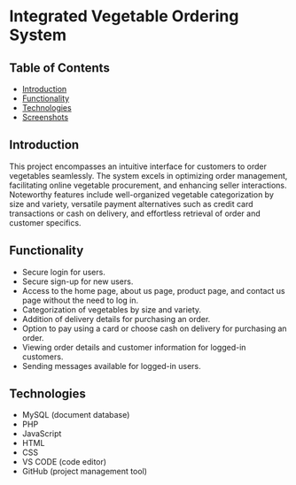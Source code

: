 # Integrated Vegetable Ordering System

## Table of Contents

- [Introduction](#introduction)
- [Functionality](#functionality)
- [Technologies](#technologies)
- [Screenshots](#screenshots)

## Introduction

This project encompasses an intuitive interface for customers to order vegetables seamlessly. The system excels in optimizing order management, facilitating online vegetable procurement, and enhancing seller interactions. Noteworthy features include well-organized vegetable categorization by size and variety, versatile payment alternatives such as credit card transactions or cash on delivery, and effortless retrieval of order and customer specifics.

## Functionality
- Secure login for users.
- Secure sign-up for new users.
- Access to the home page, about us page, product page, and contact us page without the need to log in.
- Categorization of vegetables by size and variety.
- Addition of delivery details for purchasing an order.
- Option to pay using a card or choose cash on delivery for purchasing an order.
- Viewing order details and customer information for logged-in customers.
- Sending messages available for logged-in users.

## Technologies
- MySQL (document database)
- PHP 
- JavaScript
- HTML
- CSS
- VS CODE (code editor)
- GitHub (project management tool)
  
<!-- 

## Screenshots
1. Home page
![1](https://github.com/Sumesh8/Vegetable_ordering_system/assets/107548452/fe3ffa19-d7eb-4864-b21f-aa042c6dfa68)

2. About Us Page
![2](https://github.com/Sumesh8/Vegetable_ordering_system/assets/107548452/a6c57d88-37a6-4bbe-b070-b514b13338d5)

3. Products Page
![3](https://github.com/Sumesh8/Vegetable_ordering_system/assets/107548452/32ede255-f556-4070-ba85-0107b986a5e3)

4. Contact Us page
![4](https://github.com/Sumesh8/Vegetable_ordering_system/assets/107548452/d1ec8670-a864-4858-93ca-220f14717ab6)

5. Sign-up foe new users
![5](https://github.com/Sumesh8/Vegetable_ordering_system/assets/107548452/5d5043e7-7a80-4da3-b998-f0b772fe0371)

6. Secure login for users
![7](https://github.com/Sumesh8/Vegetable_ordering_system/assets/107548452/3b706710-ddf0-4a71-9610-418e48d45163)

7. Addition of order information for purchasing an order
![9](https://github.com/Sumesh8/Vegetable_ordering_system/assets/107548452/e664cb68-cddd-43d4-8ae4-be56ce332e2f)

8. Addition of delivery details for purchasing an order
![10](https://github.com/Sumesh8/Vegetable_ordering_system/assets/107548452/298b6762-5bb1-4702-b8dd-40392397552a)

9. Option to pay using a card for purchasing an order
![12](https://github.com/Sumesh8/Vegetable_ordering_system/assets/107548452/92e9cd6b-13dc-4de5-9ac1-39e7d8492977)

10. Option to choose cash on delivery for purchasing an order
![13](https://github.com/Sumesh8/Vegetable_ordering_system/assets/107548452/cd972b1d-a5c2-4bc5-969e-7ce8dc92e93a)

11. Viewing order details for logged-in customers.
![14](https://github.com/Sumesh8/Vegetable_ordering_system/assets/107548452/e0b884c3-0f8b-4ccf-ae8b-f0e7262feff8)

12. Viewing customer information for logged-in customers.
![15](https://github.com/Sumesh8/Vegetable_ordering_system/assets/107548452/2c73700f-e972-4fcb-ad6c-d34f657120af)

13. Sending messages available for logged-in users.
![16](https://github.com/Sumesh8/Vegetable_ordering_system/assets/107548452/4c883b54-e7da-449f-8921-776c3551b291)





